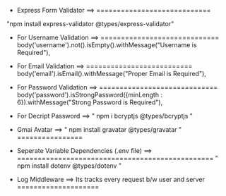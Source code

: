 
* Express Form Validator ==>
============================

"npm install express-validator @types/express-validator"

* For Username Validation ==> 
=============================
body('username').not().isEmpty().withMessage("Username is Required"),

* For Email Validation ==>
==========================
body('email').isEmail().withMessage("Proper Email is Required"),

* For Password Validation ==>
=============================
body('password').isStrongPassword({minLength : 6}).withMessage("Strong Password is Required"),


* For Decript Password ==> " npm i bcryptjs @types/bcryptjs "



* Gmai Avatar ==> " npm install gravatar @types/gravatar "
================  

* Seperate Variable Dependencies (.env file) ==>
================================================
 " npm install dotenv @types/dotenv "


* Log Middleware ==>  Its tracks every request b/w user and server 
====================